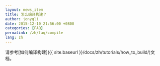 ```yaml
---
layout: news_item
title: 怎么编译构建？
author: jonygli
date: 2015-12-10 21:56:00 +0800
categories: [FAQ]
permalink: /zh/faq/compile
lang: zh
---
```


请参考[如何编译构建]({{ site.baseurl }}/docs/zh/tutorials/how_to_build/)文档。
